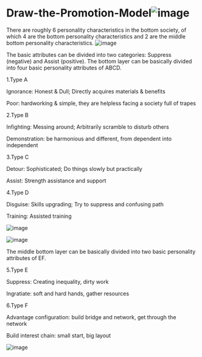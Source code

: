 # Draw-the-Promotion-Model![image](https://user-images.githubusercontent.com/17419617/142194271-3d5867a0-4248-4476-b0b9-0df581be991b.png)

There are roughly 6 personality characteristics in the bottom society, of which 4 are the bottom personality characteristics and 2 are the middle bottom personality characteristics. 
![image](https://user-images.githubusercontent.com/17419617/142194422-88373014-8b05-4be4-b8ce-785e4b8577de.png)

The basic attributes can be divided into two categories: Suppress (negative) and Assist (positive). The bottom layer can be basically divided into four basic personality attributes of ABCD.

1.Type A

Ignorance: Honest & Dull; Directly acquires materials & benefits

Poor: hardworking & simple, they are helpless facing a society full of trapes

2.Type B

Infighting: Messing around; Arbitrarily scramble to disturb others

Demonstration: be harmonious and different, from dependent into independent

3.Type C

Detour: Sophisticated; Do things slowly but practically

Assist: Strength assistance and support

4.Type D

Disguise: Skills upgrading; Try to suppress and confusing path

Training: Assisted training

![image](https://user-images.githubusercontent.com/17419617/142194468-b1bc8316-8184-4c9a-a598-3924624c3509.png)

![image](https://user-images.githubusercontent.com/17419617/142194495-9f811371-41c5-48b4-8623-b73a92e7f3a2.png)

The middle bottom layer can be basically divided into two basic personality attributes of EF.

5.Type E

Suppress: Creating inequality, dirty work

Ingratiate: soft and hard hands, gather resources

6.Type F

Advantage configuration: build bridge and network, get through the network

Build interest chain: small start, big layout

![image](https://user-images.githubusercontent.com/17419617/142194740-b533063a-3bac-45ad-9034-c04badf28872.png)

